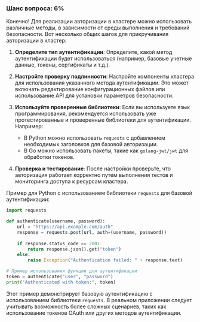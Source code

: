 ### Шанс вопроса: 6%

Конечно! Для реализации авторизации в кластере можно использовать различные методы, в зависимости от среды выполнения и требований безопасности. Вот несколько общих шагов для прикручивания авторизации в кластер:

1. **Определите тип аутентификации**: Определите, какой метод аутентификации будет использоваться (например, базовые учетные данные, токены, сертификаты и т.д.).

2. **Настройте проверку подлинности**: Настройте компоненты кластера для использования указанного метода аутентификации. Это может включать редактирование конфигурационных файлов или использование API для установки параметров безопасности.

3. **Используйте проверенные библиотеки**: Если вы используете язык программирования, рекомендуется использовать уже протестированные и проверенные библиотеки для аутентификации. Например:
   - В Python можно использовать `requests` с добавлением необходимых заголовков для базовой авторизации.
   - В Go можно использовать пакеты, такие как `golang-jwt/jwt` для обработки токенов.

4. **Проверка и тестирование**: После настройки проверьте, что авторизация работает корректно путем выполнения тестов и мониторинга доступа к ресурсам кластера.

Пример для Python с использованием библиотеки `requests` для базовой аутентификации:

```python
import requests

def authenticate(username, password):
    url = "https://api.example.com/auth"
    response = requests.post(url, auth=(username, password))
    
    if response.status_code == 200:
        return response.json().get("token")
    else:
        raise Exception("Authentication failed: " + response.text)

# Пример использования функции для аутентификации
token = authenticate("user", "password")
print("Authenticated with token:", token)
```

Этот пример демонстрирует базовую аутентификацию с использованием библиотеки `requests`. В реальном приложении следует учитывать возможность более сложных сценариев, таких как использование токенов OAuth или других методов аутентификации.